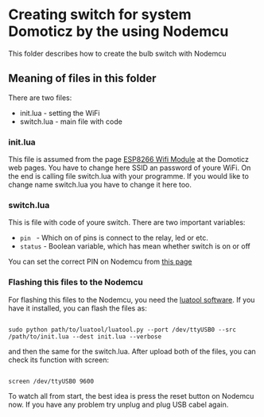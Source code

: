 <h1>Creating switch for system Domoticz by the using Nodemcu</h1>
This folder describes how to create the bulb switch with Nodemcu
<h2>Meaning of files in this folder</h2>
<p>There are two files:</p>
<ul>
<li> init.lua - setting the WiFi
<li> switch.lua - main file with code
</ul>
<h3>init.lua</h3>
<p>This file is assumed from the page <a href="https://www.domoticz.com/wiki/ESP8266_WiFi_module">ESP8266 Wifi Module</a> at the Domoticz web pages. You have to change here SSID an password of youre WiFi. On the end is calling file switch.lua with your programme. If you would like to change name switch.lua you have to change it here too.</p>
<h3>switch.lua</h3>
<p>This is file with code of youre switch. There are two important variables:</p>
<ul>
<li><code>pin </code> - Which on of pins is connect to the relay, led or etc.
<li><code>status</code> - Boolean variable, which has mean whether switch is on or off
</ul>
<p>You can set the correct PIN on Nodemcu from <a href="http://www.cnx-software.com/2015/04/18/nodemcu-is-both-a-breadboard-friendly-esp8266-wi-fi-board-and-a-lua-based-firmware/">this page</a></p>
<h3>Flashing this files to the Nodemcu</h3>
<p>For flashing this files to the Nodemcu, you need the <a href="https://github.com/4refr0nt/luatool">luatool software</a>. If you have it installed, you can flash the files as:</p>
<code>
sudo python path/to/luatool/luatool.py --port /dev/ttyUSB0 --src /path/to/init.lua --dest init.lua --verbose
</code>
<p>and then the same for the switch.lua. After upload both of the files, you can check its function with screen:</p>
<code>
screen /dev/ttyUSB0 9600
</code>
<p>To watch all from start, the best idea is press the reset button on Nodemcu now. If you have any problem try unplug and plug USB cabel again.</p>

